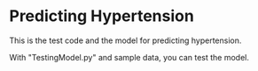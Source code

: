 # Predicting Hypertension

This is the test code and the model for predicting hypertension.

With "TestingModel.py" and sample data, you can test the model.
